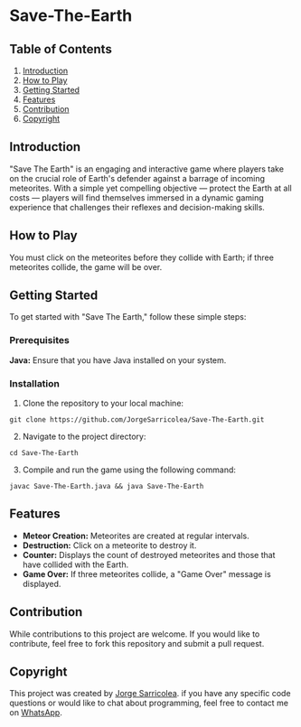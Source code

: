 # Save-The-Earth

## Table of Contents

1. [Introduction](#introduction)
2. [How to Play](#how-to-play)
3. [Getting Started](#getting-started)
4. [Features](#features)
5. [Contribution](#contribution)
6. [Copyright](#copyright)

## Introduction

"Save The Earth" is an engaging and interactive game where players take on the crucial role of Earth's defender against a barrage of incoming meteorites. With a simple yet compelling objective — protect the Earth at all costs — players will find themselves immersed in a dynamic gaming experience that challenges their reflexes and decision-making skills.

## How to Play

You must click on the meteorites before they collide with Earth; if three meteorites collide, the game will be over.

## Getting Started

To get started with "Save The Earth," follow these simple steps:

### Prerequisites

**Java:** Ensure that you have Java installed on your system.

### Installation

1. Clone the repository to your local machine:
```
git clone https://github.com/JorgeSarricolea/Save-The-Earth.git
```

2. Navigate to the project directory:
```
cd Save-The-Earth
```
3. Compile and run the game using the following command:
```
javac Save-The-Earth.java && java Save-The-Earth
```

## Features

- **Meteor Creation:** Meteorites are created at regular intervals.
- **Destruction:** Click on a meteorite to destroy it.
- **Counter:** Displays the count of destroyed meteorites and those that have collided with the Earth.
- **Game Over:** If three meteorites collide, a "Game Over" message is displayed.

## Contribution

While contributions to this project are welcome. If you would like to contribute, feel free to fork this repository and submit a pull request.

## Copyright

This project was created by [Jorge Sarricolea](https://jorgesarricolea.com). if you have any specific code questions or would like to chat about programming, feel free to contact me on [WhatsApp](https://wa.me/529381095593).
